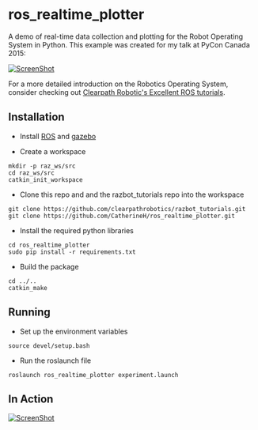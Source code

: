 # ros_realtime_plotter
A demo of real-time data collection and plotting for the Robot Operating System in Python. This example was created for my talk at PyCon Canada 2015:


[![ScreenShot](http://img.youtube.com/vi/oX294t9UYSw/0.jpg)](https://www.youtube.com/watch?v=oX294t9UYSw)

For a more detailed introduction on the Robotics Operating System, consider checking out [Clearpath Robotic's Excellent ROS tutorials](http://www.clearpathrobotics.com/2014/01/how-to-guide-ros-101/).

## Installation

+ Install [ROS](http://wiki.ros.org/ROS/Installation) and [gazebo](http://gazebosim.org/tutorials)

+ Create a workspace

```
mkdir -p raz_ws/src
cd raz_ws/src
catkin_init_workspace
```

+ Clone this repo and and the razbot_tutorials repo into the workspace

```
git clone https://github.com/clearpathrobotics/razbot_tutorials.git
git clone https://github.com/CatherineH/ros_realtime_plotter.git
```

+ Install the required python libraries

```
cd ros_realtime_plotter
sudo pip install -r requirements.txt
```

+ Build the package

```
cd ../..
catkin_make
```

## Running

+ Set up the environment variables
```
source devel/setup.bash
```
+ Run the roslaunch file
```
roslaunch ros_realtime_plotter experiment.launch
```

## In Action

[![ScreenShot](http://img.youtube.com/vi/vOZMjzghYhc/0.jpg)](https://www.youtube.com/watch?v=vOZMjzghYhc)

